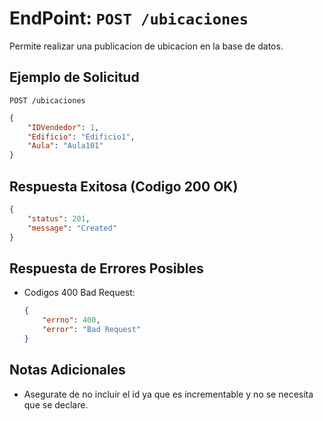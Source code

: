 # EndPoint: `POST /ubicaciones`

Permite realizar una publicacion de ubicacion en la base de datos.

## Ejemplo de Solicitud
```http
POST /ubicaciones
```

```json
{
    "IDVendedor": 1,
    "Edificio": "Edificio1",
    "Aula": "Aula101"
}
```

## Respuesta Exitosa (Codigo 200 OK)
```json
{
    "status": 201,
    "message": "Created"
}
```

## Respuesta de Errores Posibles
- Codigos 400 Bad Request:
    ```json
    {
        "errno": 400,
        "error": "Bad Request"
    }
    ```
## Notas Adicionales
- Asegurate de no incluir el id ya que es incrementable y no se necesita que se declare.